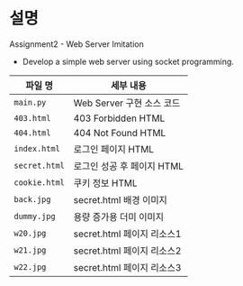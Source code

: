 # 설명
Assignment2 - Web Server Imitation
- Develop a simple web server using socket programming. 

| 파일 명 | 세부 내용 |
| --- | --- |
| `main.py`   | Web Server 구현 소스 코드 |
| `403.html` | 403 Forbidden HTML |
| `404.html` | 404 Not Found HTML |
| `index.html` | 로그인 페이지 HTML |
| `secret.html` | 로그인 성공 후 페이지 HTML |
| `cookie.html` | 쿠키 정보 HTML |
| `back.jpg` | secret.html 배경 이미지 |
| `dummy.jpg` | 용량 증가용 더미 이미지 |
| `w20.jpg` | secret.html 페이지 리소스1 |
| `w21.jpg` | secret.html 페이지 리소스2 |
| `w22.jpg` | secret.html 페이지 리소스3 |